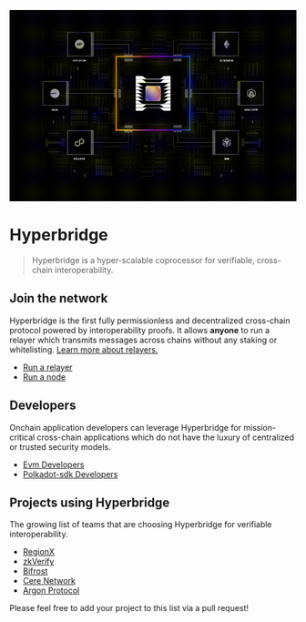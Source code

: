 ![Hyperbridge Coprocessor](./docs/public/coprocessor.gif)

# Hyperbridge

> Hyperbridge is a hyper-scalable coprocessor for verifiable, cross-chain interoperability.


## Join the network

Hyperbridge is the first fully permissionless and decentralized cross-chain protocol powered by interoperability proofs.
It allows **anyone** to run a relayer which transmits messages across chains without any staking or whitelisting. [Learn more about relayers.](https://docs.hyperbridge.network/developers/explore/relayers)

 - [Run a relayer](https://docs.hyperbridge.network/developers/network/relayer)
 - [Run a node](https://docs.hyperbridge.network/developers/network/node)


## Developers

Onchain application developers can leverage Hyperbridge for mission-critical cross-chain applications which do not have the luxury of centralized or trusted security models.

 - [Evm Developers](https://docs.hyperbridge.network/developers/evm/getting-started)
 - [Polkadot-sdk Developers](https://docs.hyperbridge.network/developers/polkadot/getting-started)

## Projects using Hyperbridge

The growing list of teams that are choosing Hyperbridge for verifiable interoperability.

- [RegionX](https://github.com/RegionX-Labs/RegionX)
- [zkVerify](https://github.com/HorizenLabs/zkVerify)
- [Bifrost](https://github.com/bifrost-io/bifrost)
- [Cere Network](https://github.com/Cerebellum-Network/blockchain-node)
- [Argon Protocol](https://github.com/argonprotocol/mainchain)

Please feel free to add your project to this list via a pull request!
